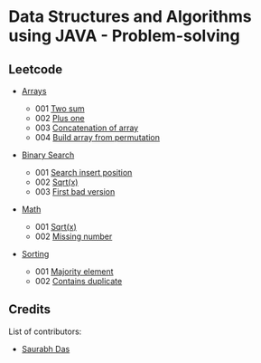 # Data Structures and Algorithms using JAVA - Problem-solving

## Leetcode

- [Arrays]()
    - 001 [Two sum](https://leetcode.com/problems/two-sum/description/) 
    - 002 [Plus one](https://leetcode.com/problems/plus-one/description/)
    - 003 [Concatenation of array](https://leetcode.com/problems/concatenation-of-array/description/)
    - 004 [Build array from permutation](https://leetcode.com/problems/build-array-from-permutation/description/)


- [Binary Search]() 
    - 001 [Search insert position](https://leetcode.com/problems/search-insert-position/description/)
    - 002 [Sqrt(x)](https://leetcode.com/problems/sqrtx/description/)
    - 003 [First bad version](https://leetcode.com/problems/first-bad-version/description/)


- [Math]()
    - 001 [Sqrt(x)](https://leetcode.com/problems/sqrtx/description/)
    - 002 [Missing number](https://leetcode.com/problems/missing-number/description/)


- [Sorting]()
  - 001 [Majority element](https://leetcode.com/problems/majority-element/description/)
  - 002 [Contains duplicate](https://leetcode.com/problems/contains-duplicate/description/)

## Credits
List of contributors:
- [Saurabh Das](dsumansaurabh@gmail.com)
